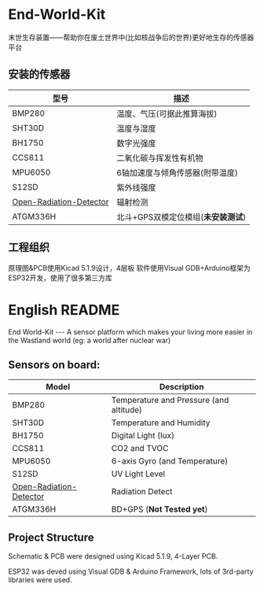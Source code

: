 # End-World-Kit
末世生存装置——帮助你在废土世界中(比如核战争后的世界)更好地生存的传感器平台

## 安装的传感器

| 型号 | 描述 |
| ----- | ----------- |
| BMP280 | 温度、气压(可据此推算海拔) |
| SHT30D | 温度与湿度 |
| BH1750 | 数字光强度 |
| CCS811 | 二氧化碳与挥发性有机物 |
| MPU6050 | 6轴加速度与倾角传感器(附带温度) |
| S12SD | 紫外线强度 |
| [Open-Radiation-Detector](https://hackaday.io/project/27508-open-radiation-detector) | 辐射检测 |
| ATGM336H | 北斗+GPS双模定位模组(**未安装测试**) |

## 工程组织

原理图&PCB使用Kicad 5.1.9设计，4层板
软件使用Visual GDB+Arduino框架为ESP32开发，使用了很多第三方库

# English README

End World-Kit --- A sensor platform which makes your living more easier in the Wastland world (eg: a world after nuclear war)

## Sensors on board:

| Model | Description |
| ----- | ----------- |
| BMP280 | Temperature and Pressure (and altitude)|
| SHT30D | Temperature and Humidity |
| BH1750 | Digital Light (lux) |
| CCS811 | CO2 and TVOC |
| MPU6050 | 6-axis Gyro (and Temperature) |
| S12SD | UV Light Level |
| [Open-Radiation-Detector](https://hackaday.io/project/27508-open-radiation-detector) | Radiation Detect |
| ATGM336H | BD+GPS (**Not Tested yet**) |

## Project Structure

Schematic & PCB were designed using Kicad 5.1.9, 4-Layer PCB.

ESP32 was deved using Visual GDB & Arduino Framework, lots of 3rd-party libraries were used.